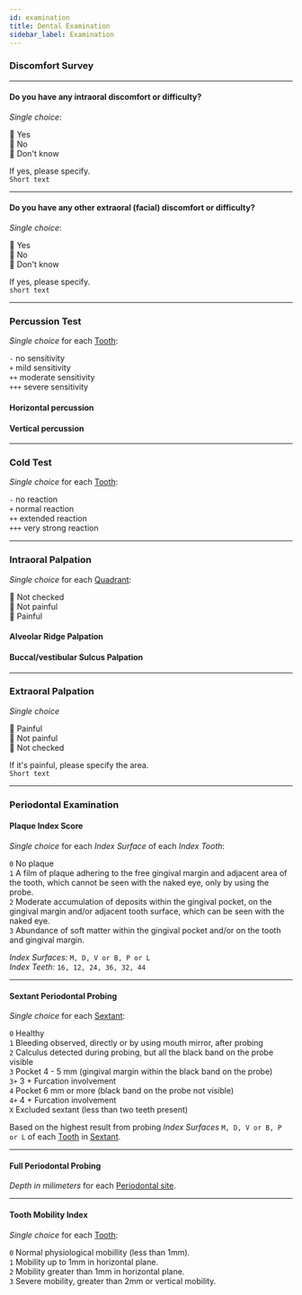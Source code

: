```yaml
---
id: examination
title: Dental Examination
sidebar_label: Examination
---
```


### Discomfort Survey

---

#### Do you have any intraoral discomfort or difficulty?

*Single choice*:  

🔘 Yes  
🔘 No  
🔘 Don't know  

If yes, please specify.  
`Short text`

---

#### Do you have any other extraoral (facial) discomfort or difficulty?

*Single choice*:  

🔘 Yes  
🔘 No  
🔘 Don't know  

If yes, please specify.  
`short text`

---

### Percussion Test

*Single choice* for each [Tooth](/docs/medical/areas#teeth):  

`-` no sensitivity  
`+` mild sensitivity  
`++` moderate sensitivity  
`+++` severe sensitivity  

#### Horizontal percussion

#### Vertical percussion

---

### Cold Test

*Single choice* for each [Tooth](/docs/medical/areas#teeth):  

`-` no reaction  
`+` normal reaction  
`++` extended reaction  
`+++` very strong reaction  

---

### Intraoral Palpation

*Single choice* for each [Quadrant](/docs/medical/areas#quadrants):  

🔘  Not checked  
🔘  Not painful  
🔘  Painful

#### Alveolar Ridge Palpation

#### Buccal/vestibular Sulcus Palpation

---

### Extraoral Palpation

*Single choice*  

🔘 Painful  
🔘 Not painful  
🔘 Not checked  

If it's painful, please specify the area.  
`Short text`

---

### Periodontal Examination

#### Plaque Index Score

*Single choice* for each *Index Surface* of each *Index Tooth*:  

`0` No plaque  
`1` A film of plaque adhering to the free gingival margin and adjacent area of the tooth, which cannot be seen with the naked eye, only by using the probe.  
`2` Moderate accumulation of deposits within the gingival pocket, on the gingival margin and/or adjacent tooth surface, which can be seen with the naked eye.  
`3` Abundance of soft matter within the gingival pocket and/or on the tooth and gingival margin.  

*Index Surfaces:* `M, D, V or B, P or L`  
*Index Teeth:* `16, 12, 24, 36, 32, 44`  

---

#### Sextant Periodontal Probing

*Single choice* for each [Sextant](/docs/medical/areas#sextants):  

`0` Healthy  
`1` Bleeding observed, directly or by using mouth mirror, after probing  
`2` Calculus detected during probing, but all the black band on the probe visible  
`3` Pocket 4 - 5 mm (gingival margin within the black band on the probe)  
`3+` 3 + Furcation involvement  
`4` Pocket 6 mm or more (black band on the probe not visible)  
`4+` 4 + Furcation involvement  
`X` Excluded sextant (less than two teeth present)  

Based on the highest result from probing *Index Surfaces* `M, D, V or B, P or L` of each [Tooth](/docs/medical/areas#teeth) in [Sextant](/docs/medical/areas#sextants).

---

#### Full Periodontal Probing

*Depth in milimeters* for each [Periodontal site](/docs/medical/areas#periodontal-sites).  

---

#### Tooth Mobility Index

*Single choice* for each [Tooth](/docs/medical/areas#teeth):  

`0` Normal physiological mobillity (less than 1mm).  
`1` Mobility up to 1mm in horizontal plane.  
`2` Mobility greater than 1mm in horizontal plane.  
`3` Severe mobility, greater than 2mm or vertical mobility.